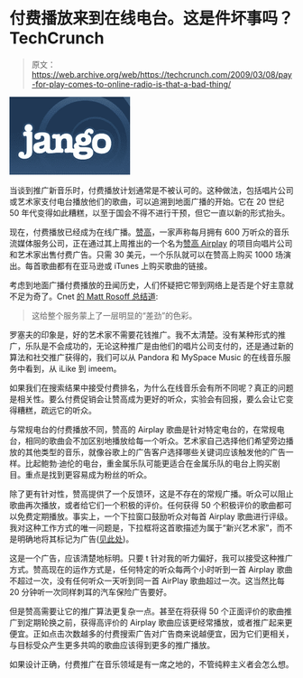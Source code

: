 # 付费播放来到在线电台。这是件坏事吗？TechCrunch

> 原文：<https://web.archive.org/web/https://techcrunch.com/2009/03/08/pay-for-play-comes-to-online-radio-is-that-a-bad-thing/>

![](img/0e5b45bfac1709daaf1d7e02a30ac6b5.png)

当谈到推广新音乐时，付费播放计划通常是不被认可的。这种做法，包括唱片公司或艺术家支付电台播放他们的歌曲，可以追溯到地面广播的开始。它在 20 世纪 50 年代变得如此糟糕，以至于国会不得不进行干预，但它一直以新的形式抬头。

现在，付费播放已经成为在线广播。[赞高](https://web.archive.org/web/20221006193931/http://www.jango.com/)，一家声称每月拥有 600 万听众的音乐流媒体服务公司，正在通过其上周推出的一个名为[赞高 Airplay](https://web.archive.org/web/20221006193931/http://airplay.jango.com/music+promotion/home) 的项目向唱片公司和艺术家出售付费广告。只需 30 美元，一个乐队就可以在赞高上购买 1000 场演出。每首歌曲都有在亚马逊或 iTunes 上购买歌曲的链接。

考虑到地面广播付费播放的丑闻历史，人们怀疑把它带到网络上是否是个好主意就不足为奇了。Cnet [的 Matt Rosoff 总结道](https://web.archive.org/web/20221006193931/http://news.cnet.com/8301-13526_3-10190726-27.html):

> 这给整个服务蒙上了一层明显的“差劲”的色彩。

罗塞夫的印象是，好的艺术家不需要花钱推广。我不太清楚。没有某种形式的推广，乐队是不会成功的，无论这种推广是由他们的唱片公司支付的，还是通过新的算法和社交推广获得的，我们可以从 Pandora 和 MySpace Music 的在线音乐服务中看到，从 iLike 到 imeem。

如果我们在搜索结果中接受付费排名，为什么在线音乐会有所不同呢？真正的问题是相关性。要么付费促销会让赞高成为更好的听众，实验会有回报，要么会让它变得糟糕，疏远它的听众。

与常规电台的付费播放不同，赞高的 Airplay 歌曲是针对特定电台的，在常规电台，相同的歌曲会不加区别地播放给每一个听众。艺术家自己选择他们希望旁边播放的其他类型的音乐，就像谷歌上的广告客户选择哪些关键词应该触发他的广告一样。比起鲍勃·迪伦的电台，重金属乐队可能更适合在金属乐队的电台上购买剧目。重点是找到更容易成为粉丝的听众。

除了更有针对性，赞高提供了一个反馈环，这是不存在的常规广播。听众可以阻止歌曲再次播放，或者给它们一个积极的评价。任何获得 50 个积极评价的歌曲都可以免费定期播放。事实上，一个下拉窗口鼓励听众对每首 Airplay 歌曲进行评级。我对这种工作方式的唯一问题是，下拉框将这首歌描述为属于“新兴艺术家”，而不是明确地将其标记为广告([见此处](https://web.archive.org/web/20221006193931/http://airplay.jango.com/music+promotion/how_it_works))。

这是一个广告，应该清楚地标明。只要 t 针对我的听力偏好，我可以接受这种推广方式。赞高现在的运作方式是，任何特定的听众每两个小时听到一首 Airplay 歌曲不超过一次，没有任何听众一天听到同一首 AirPlay 歌曲超过一次。这当然比每 20 分钟听一次同样刺耳的汽车保险广告要好。

但是赞高需要让它的推广算法更复杂一点。甚至在将获得 50 个正面评价的歌曲推广到定期轮换之前，获得高评价的 Airplay 歌曲应该更经常播放，或者推广起来更便宜。正如点击次数越多的付费搜索广告对广告商来说越便宜，因为它们更相关，与目标受众产生更多共鸣的歌曲应该得到更多的推广播放。

如果设计正确，付费推广在音乐领域是有一席之地的，不管纯粹主义者会怎么想。